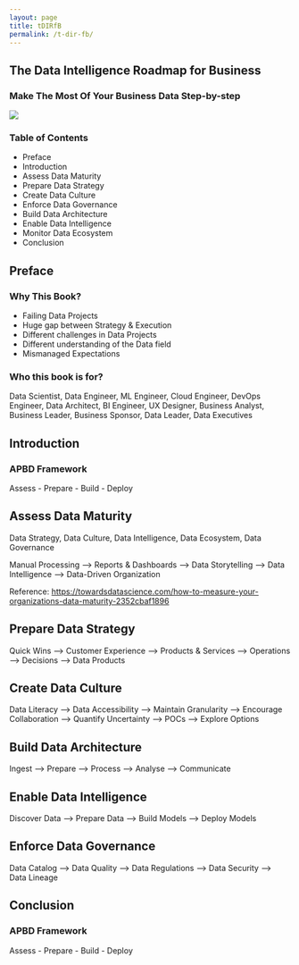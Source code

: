 ```yaml
---
layout: page
title: tDIRfB
permalink: /t-dir-fb/
---
```


## The Data Intelligence Roadmap for Business

### Make The Most Of Your Business Data Step-by-step


![](https://cdn-images-1.medium.com/max/1200/1*lIfEMcE5QOMifGFHMToFGA.png)

### Table of Contents
 - Preface
 - Introduction
 - Assess Data Maturity
 - Prepare Data Strategy
 - Create Data Culture
 - Enforce Data Governance
 - Build Data Architecture
 - Enable Data Intelligence
 - Monitor Data Ecosystem
 - Conclusion
 
## Preface

### Why This Book?
 - Failing Data Projects
 - Huge gap between Strategy & Execution
 - Different challenges in Data Projects
 - Different understanding of the Data field
 - Mismanaged Expectations
 
 
### Who this book is for?
Data Scientist, Data Engineer, ML Engineer, Cloud Engineer, DevOps Engineer, Data Architect, BI Engineer, UX Designer, Business Analyst, Business Leader, Business Sponsor, Data Leader, Data Executives

## Introduction

### APBD Framework 

Assess - Prepare - Build - Deploy

## Assess Data Maturity

Data Strategy, Data Culture, Data Intelligence, Data Ecosystem, Data Governance

Manual Processing --> Reports & Dashboards --> Data Storytelling --> Data Intelligence --> Data-Driven Organization

Reference: https://towardsdatascience.com/how-to-measure-your-organizations-data-maturity-2352cbaf1896

## Prepare Data Strategy

Quick Wins --> Customer Experience --> Products & Services --> Operations --> Decisions --> Data Products

## Create Data Culture

Data Literacy --> Data Accessibility --> Maintain Granularity --> Encourage Collaboration --> Quantify Uncertainty --> POCs --> Explore Options

## Build Data Architecture

Ingest --> Prepare --> Process --> Analyse --> Communicate

## Enable Data Intelligence 

Discover Data --> Prepare Data --> Build Models --> Deploy Models

## Enforce Data Governance

Data Catalog --> Data Quality --> Data Regulations --> Data Security --> Data Lineage

## Conclusion

### APBD Framework 

Assess - Prepare - Build - Deploy
